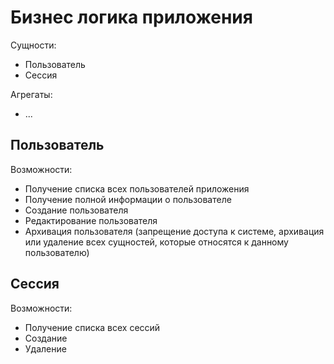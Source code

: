 # Бизнес логика приложения

Сущности:
- Пользователь
- Сессия

Агрегаты:
- ...

## Пользователь

Возможности:
- Получение списка всех пользователей приложения
- Получение полной информации о пользователе
- Создание пользователя
- Редактирование пользователя
- Архивация пользователя (запрещение доступа к системе, архивация или удаление всех сущностей, которые относятся к данному пользователю)

## Сессия

Возможности:
- Получение списка всех сессий
- Создание
- Удаление